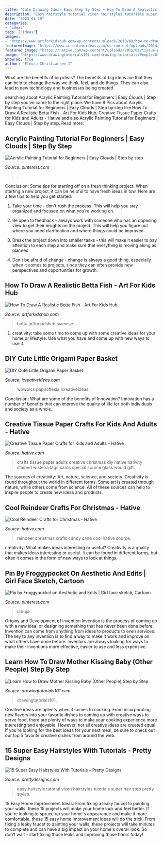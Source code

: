 ```yaml
---
title: "Cute Drawing Ideas Easy Step By Step ~ How To Draw A Realistic Betta Fish"
description: "Easy hairstyle tutorial vixen hairstyles tutorials super hair step pretty styles"
date: "2023-01-19"
categories:
- "ideas"
tags: ["ideas"]
images:
- "https://www.artforkidshub.com/wp-content/uploads/2018/09/how-to-draw-realistic-betta-fish-feature.jpg"
featuredImage: "https://www.icreativeideas.com/wp-content/uploads/2014/04/DIY-Cute-Little-Origami-Paper-Basket-1.jpg"
featured_image: "https://hative.com/wp-content/uploads/2015/01/tissue-paper-crafts/13-tissue-paper-crafts.jpg"
image: "https://www.drawingtutorials101.com/drawing-tutorials/People/Other-People/mother-kissing-baby/how-to-draw-Mother-Kissing-Baby-step-9.png"
ShowToc: true
author: "Elnora Christiansen I"
---
```



What are the benefits of big ideas?
The benefits of big ideas are that they can help to change the way we think, feel, and do things. They can also lead to new technology and businesses being created.

	

		
searching about Acrylic Painting Tutorial for Beginners | Easy Clouds | Step by step you've came to the right place. We have 8 Pics about Acrylic Painting Tutorial for Beginners | Easy Clouds | Step by step like How To Draw A Realistic Betta Fish - Art For Kids Hub, Creative Tissue Paper Crafts for Kids and Adults - Hative and also Acrylic Painting Tutorial for Beginners | Easy Clouds | Step by step. Read more:
		
    
## Acrylic Painting Tutorial For Beginners | Easy Clouds | Step By Step

<img loading=lazy src="https://i.pinimg.com/736x/44/8d/2e/448d2eb579f6323fdb715059ab2ff00c.jpg" onerror="this.onerror=null;this.src='https://tse1.mm.bing.net/th?id=OIP.sX-rQ1KItryRyIL8qUfDpAHaLH&amp;pid=15.1';" alt="Acrylic Painting Tutorial for Beginners | Easy Clouds | Step by step">

_Source: pinterest.com_

>. 

	

Conclusion: Some tips for starting off on a fresh thinking project.
When starting a new project, it can be helpful to have fresh ideas in tow. Here are a few tips to help you get started:
1. Take your time - don't rush the process. This will help you stay organized and focused on what you're working on.

2. Be open to feedback - always work with someone who has an opposing view to get their insights on the project. This will help you figure out where you need clarification and where things could be improved.

3. Break the project down into smaller tasks - this will make it easier to pay attention to each step and make sure that everything is moving along as planned.

4. Don't be afraid of change - change is always a good thing, especially when it comes to projects, since they can often provide new perspectives and opportunities for growth.

    
## How To Draw A Realistic Betta Fish - Art For Kids Hub

<img loading=lazy src="https://www.artforkidshub.com/wp-content/uploads/2018/09/how-to-draw-realistic-betta-fish-feature.jpg" onerror="this.onerror=null;this.src='https://tse4.mm.bing.net/th?id=OIP.YSw196zQNavCsc1sSDGhngHaEK&amp;pid=15.1';" alt="How To Draw A Realistic Betta Fish - Art For Kids Hub">

_Source: artforkidshub.com_

>betta artforkidshub siamese. 

	

1. creativity: take some time to come up with some creative ideas for your home or lifestyle. Use what you have and come up with new ways to use it.

    
## DIY Cute Little Origami Paper Basket

<img loading=lazy src="https://www.icreativeideas.com/wp-content/uploads/2014/04/DIY-Cute-Little-Origami-Paper-Basket-1.jpg" onerror="this.onerror=null;this.src='https://tse3.mm.bing.net/th?id=OIP.v3asSh7wX_eEuCCCmueP5QHaHa&amp;pid=15.1';" alt="DIY Cute Little Origami Paper Basket">

_Source: icreativeideas.com_

>wowpics papiroflexia icreativeideas. 

	

Conclusion: What are some of the benefits of Innovation?
Innovation has a number of benefits that can improve the quality of life for both individuals and society as a whole.

    
## Creative Tissue Paper Crafts For Kids And Adults - Hative

<img loading=lazy src="https://hative.com/wp-content/uploads/2015/01/tissue-paper-crafts/13-tissue-paper-crafts.jpg" onerror="this.onerror=null;this.src='https://tse1.mm.bing.net/th?id=OIP.LHa245ADf7IQ6wMlr-yM9AHaKD&amp;pid=15.1';" alt="Creative Tissue Paper Crafts for Kids and Adults - Hative">

_Source: hative.com_

>crafts tissue paper adults creative christmas diy hative nativity stained wisteria tags cards special source glass would gift. 

	

The sources of creativity: Art, nature, science, and society.
Creativity is found throughout the world in different forms. Some art is created through nature, while others come from science. All of these sources can help to inspire people to create new ideas and products.

    
## Cool Reindeer Crafts For Christmas - Hative

<img loading=lazy src="https://hative.com/wp-content/uploads/2014/12/reindeer-crafts/14-reindeer-crafts.jpg" onerror="this.onerror=null;this.src='https://tse2.mm.bing.net/th?id=OIP.kzFuC5plW7QgkOP-hW0VvgHaLH&amp;pid=15.1';" alt="Cool Reindeer Crafts for Christmas - Hative">

_Source: hative.com_

>reindeer christmas crafts candy cane cool hative source. 

	

creativity: What makes ideas interesting or useful?
Creativity is a quality that makes ideas interesting or useful. It can be found in different forms, but often it comes in the form of new ways to look at things.

    
## Pin By Froggypocket On Aesthetic And Edits | Girl Face Sketch, Cartoon

<img loading=lazy src="https://i.pinimg.com/736x/14/0f/45/140f45a1d60053583be9cfc7d0776ce3.jpg" onerror="this.onerror=null;this.src='https://tse2.mm.bing.net/th?id=OIP.uQtGn8pin7n3w5xaiMQoTAHaNL&amp;pid=15.1';" alt="Pin by Froggypocket on Aesthetic and Edits | Girl face sketch, Cartoon">

_Source: pinterest.com_

>dibujar. 

	

Origins and Development of Invention
Invention is the process of coming up with a new idea, or designing something that has never been done before. Invention can come from anything from ideas to products to even services. The key to any invention is to find a way to make it work and improve on what others have done before. Inventors are always looking for ways to make their inventions more effective, easier to use and less expensive.

    
## Learn How To Draw Mother Kissing Baby (Other People) Step By Step

<img loading=lazy src="https://www.drawingtutorials101.com/drawing-tutorials/People/Other-People/mother-kissing-baby/how-to-draw-Mother-Kissing-Baby-step-9.png" onerror="this.onerror=null;this.src='https://tse4.mm.bing.net/th?id=OIP.WwBcFFsBbcebaK1vs06utQHaKe&amp;pid=15.1';" alt="Learn How to Draw Mother Kissing Baby (Other People) Step by Step">

_Source: drawingtutorials101.com_

>drawingtutorials101. 

	

Creative ideas are aplenty when it comes to cooking. From incorporating new flavors into your favorite dishes to coming up with creative ways to serve food, there are plenty of ways to make your cooking experience more interesting and enjoyable. However, not all creative ideas are created equal. If you're looking for the best ideas for your next meal, be sure to check out our top 5 favorite creative dishes from around the web.

    
## 15 Super Easy Hairstyles With Tutorials - Pretty Designs

<img loading=lazy src="http://www.prettydesigns.com/wp-content/uploads/2014/08/Easy-Vixen-Hairstyle-Tutorial.jpg" onerror="this.onerror=null;this.src='https://tse2.mm.bing.net/th?id=OIP.9_Le4ZTj7ZyYqPceY78TAgHaQH&amp;pid=15.1';" alt="15 Super Easy Hairstyles With Tutorials - Pretty Designs">

_Source: prettydesigns.com_

>easy hairstyle tutorial vixen hairstyles tutorials super hair step pretty styles. 

	

15 Easy Home Improvement Ideas: From fixing a leaky faucet to painting your walls, these 15 projects will make your home look and feel better.
If you're looking to spruce up your home's appearance and make it more comfortable, these 15 easy home improvement ideas will do the trick. From fixing a leaky faucet to painting your walls, these projects will take minutes to complete and can have a big impact on your home's overall look. So don't wait - start fixing those leaks and improving those floors today!

